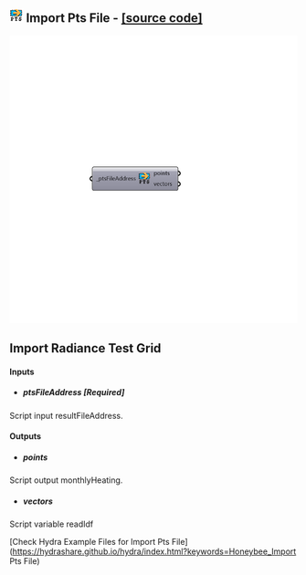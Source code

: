 ## ![](../../images/icons/Import_Pts_File.png) Import Pts File - [[source code]](https://github.com/ladybug-tools/honeybee-legacy/tree/master/src/Honeybee_Import%20Pts%20File.py)

![](../../images/components/Import_Pts_File.png)

Import Radiance Test Grid
 -
 

#### Inputs
* ##### ptsFileAddress [Required]
Script input resultFileAddress.

#### Outputs
* ##### points
Script output monthlyHeating.
* ##### vectors
Script variable readIdf


[Check Hydra Example Files for Import Pts File](https://hydrashare.github.io/hydra/index.html?keywords=Honeybee_Import Pts File)